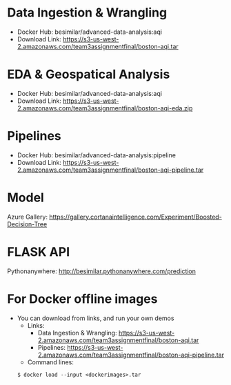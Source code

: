 # Data Ingestion & Wrangling
* Docker Hub: besimilar/advanced-data-analysis:aqi
* Download Link: https://s3-us-west-2.amazonaws.com/team3assignmentfinal/boston-aqi.tar

# EDA & Geospatical Analysis
* Docker Hub: besimilar/advanced-data-analysis:aqi
* Download Link: https://s3-us-west-2.amazonaws.com/team3assignmentfinal/boston-aqi-eda.zip

# Pipelines
* Docker Hub: besimilar/advanced-data-analysis:pipeline
* Download Link: https://s3-us-west-2.amazonaws.com/team3assignmentfinal/boston-aqi-pipeline.tar

# Model
Azure Gallery: https://gallery.cortanaintelligence.com/Experiment/Boosted-Decision-Tree

# FLASK API
Pythonanywhere: http://besimilar.pythonanywhere.com/prediction

# For Docker offline images
* You can download from links, and run your own demos
	* Links:
		* Data Ingestion & Wrangling: https://s3-us-west-2.amazonaws.com/team3assignmentfinal/boston-aqi.tar
		* Pipelines: https://s3-us-west-2.amazonaws.com/team3assignmentfinal/boston-aqi-pipeline.tar
	* Command lines:
	```
	$ docker load --input <dockerimages>.tar
	```
